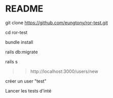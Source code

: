 # README

git clone https://github.com/eungtony/ror-test.git

cd ror-test

bundle install

rails db:migrate

rails s

>> http://localhost:3000/users/new

créer un user "test"

Lancer les tests d'inté
